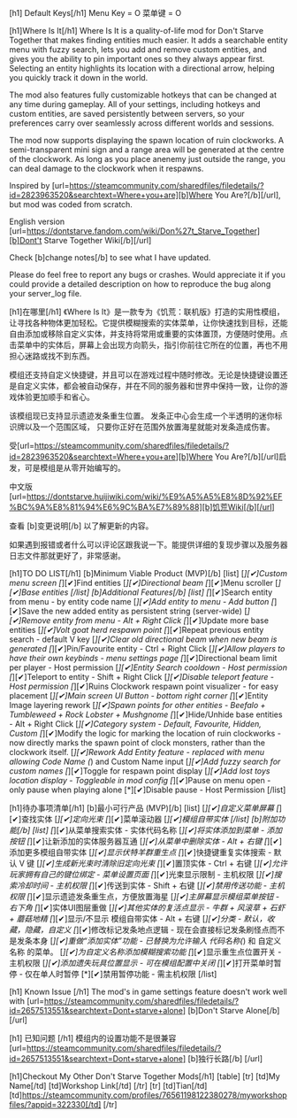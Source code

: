 [h1] Default Keys[/h1]
Menu Key = O
菜单键 = O

[h1]Where Is It[/h1]
Where Is It is a quality-of-life mod for Don't Starve Together that makes finding entities much easier. It adds a searchable entity menu with fuzzy search, lets you add and remove custom entities, and gives you the ability to pin important ones so they always appear first. Selecting an entity highlights its location with a directional arrow, helping you quickly track it down in the world.

The mod also features fully customizable hotkeys that can be changed at any time during gameplay. All of your settings, including hotkeys and custom entities, are saved persistently between servers, so your preferences carry over seamlessly across different worlds and sessions.

The mod now supports displaying the spawn location of ruin clockworks. A semi-transparent mini sign and a range area will be generated at the centre of the clockwork. As long as you place anenemy just outside the range, you can deal damage to the clockwork when it respawns.

Inspired by [url=https://steamcommunity.com/sharedfiles/filedetails/?id=2823963520&searchtext=Where+you+are][b]Where You Are?[/b][/url], but mod was coded from scratch.

English version [url=https://dontstarve.fandom.com/wiki/Don%27t_Starve_Together][b]Dont't Starve Together Wiki[/b][/url]

Check [b]change notes[/b] to see what I have updated.

Please do feel free to report any bugs or crashes. Would appreciate it if you could provide a detailed description on how to reproduce the bug along your server_log file.

[h1]在哪里[/h1]
《Where Is It》是一款专为《饥荒：联机版》打造的实用性模组，让寻找各种物体更加轻松。它提供模糊搜索的实体菜单，让你快速找到目标，还能自由添加或移除自定义实体，并支持将常用或重要的实体置顶，方便随时使用。点击菜单中的实体后，屏幕上会出现方向箭头，指引你前往它所在的位置，再也不用担心迷路或找不到东西。

模组还支持自定义快捷键，并且可以在游戏过程中随时修改。无论是快捷键设置还是自定义实体，都会被自动保存，并在不同的服务器和世界中保持一致，让你的游戏体验更加顺手和省心。

该模组现已支持显示遗迹发条重生位置。 发条正中心会生成一个半透明的迷你标识牌以及一个范围区域， 只要你正好在范围外放置海星就能对发条造成伤害。

受[url=https://steamcommunity.com/sharedfiles/filedetails/?id=2823963520&searchtext=Where+you+are][b]Where You Are?[/b][/url]启发，可是模组是从零开始编写的。

中文版 [url=https://dontstarve.huijiwiki.com/wiki/%E9%A5%A5%E8%8D%92%EF%BC%9A%E8%81%94%E6%9C%BA%E7%89%88][b]饥荒Wiki[/b][/url]

查看 [b]变更说明[/b] 以了解更新的内容。

如果遇到报错或者什么可以评论区跟我说一下。能提供详细的复现步骤以及服务器日志文件那就更好了，非常感谢。

[h1]TO DO LIST[/h1]
[b]Minimum Viable Product (MVP)[/b]
    [list]
        [*][✔]Custom menu screen
        [*][✔]Find entities
        [*][✔]Directional beam
        [*][✔]Menu scroller
        [*][✔]Base entities
    [/list]
[b]Additional Features[/b]
    [list]
        [*][✔]Search entity from menu - by entity code name
        [*][✔]Add entity to menu - Add button
        [*][✔]Save the new added entity as persistent string (server-wide)
        [*][✔]Remove entity from menu - Alt + Right Click
        [*][✔]Update more base entities
        [*][✔]Volt goat herd respawn point
        [*][✔]Repeat previous entity search - default V key
        [*][✔]Clear old directional beam when new beam is generated
        [*][✔]Pin/Favourite entity - Ctrl + Right Click
        [*][✔]Allow players to have their own keybinds - menu settings page
        [*][✔]Directional beam limit per player - Host permission
        [*][✔]Entity Search cooldown - Host permission
        [*][✔]Teleport to entity - Shift + Right Click
        [*][✔]Disable teleport feature - Host permission
        [*][✔]Ruins Clockwork respawn point visualizer - for easy placement
        [*][✔]Main screen UI Button - bottom right corner
        [*][✔]Entity Image layering rework
        [*][✔]Spawn points for other entities - Beefalo + Tumbleweed + Rock Lobster + Mushgnome
        [*][✔]Hide/Unhide base entities - Alt + Right Click
        [*][✔]Category system - Default, Favourite, Hidden, Custom
        [*][✔]Modify the logic for marking the location of ruin clockworks - now directly marks the spawn point of clock monsters, rather than the clockwork itself.
        [*][✔]Rework Add Entity feature - replaced with menu allowing Code Name (*) and Custom Name input
        [*][✔]Add fuzzy search for custom names
        [*][✔]Toggle for respawn point display
        [*][✔]Add lost toys location display - Toggleable in mod config
        [*][✔]Pause on menu open - only pause when playing alone
        [*][✔]Disable pause - Host Permission
    [/list]

[h1]待办事项清单[/h1]
[b]最小可行产品 (MVP)[/b]
    [list]
        [*][✔]自定义菜单屏幕
        [*][✔]查找实体
        [*][✔]定向光束
        [*][✔]菜单滚动器
        [*][✔]模组自带实体
    [/list]
[b]附加功能[/b]
    [list]
        [*][✔]从菜单搜索实体 - 实体代码名称
        [*][✔]将实体添加到菜单 - 添加按钮
        [*][✔]让新添加的实体服务器互通
        [*][✔]从菜单中删除实体 - Alt + 右键
        [*][✔]添加更多模组自带实体
        [*][✔]显示伏特羊群重生点
        [*][✔]快捷键重复实体搜索 - 默认 V 键
        [*][✔]生成新光束时清除旧定向光束
        [*][✔]置顶实体 - Ctrl + 右键
        [*][✔]允许玩家拥有自己的键位绑定 - 菜单设置页面
        [*][✔]光束显示限制 - 主机权限
        [*][✔]搜索冷却时间 - 主机权限
        [*][✔]传送到实体 - Shift + 右键
        [*][✔]禁用传送功能 - 主机权限
        [*][✔]显示遗迹发条重生点，方便放置海星
        [*][✔]主屏幕显示模组菜单按钮 - 右下角
        [*][✔]实体UI图层重做
        [*][✔]其他实体的复活点显示 - 牛群 + 风滚草 + 石虾 + 蘑菇地精
        [*][✔]显示/不显示 模组自带实体 - Alt + 右键
        [*][✔]分类 - 默认，收藏，隐藏，自定义
        [*][✔]修改标记发条地点逻辑 - 现在会直接标记发条刷怪点而不是发条本身
        [*][✔]重做“添加实体”功能 - 已替换为允许输入 代码名称(*) 和 自定义名称 的菜单。
        [*][✔]为自定义名称添加模糊搜索功能
        [*][✔]显示重生点位置开关 - 主机权限
        [*][✔]添加遗失玩具位置显示 - 可在模组配置中关闭
        [*][✔]打开菜单时暂停 - 仅在单人时暂停
        [*][✔]禁用暂停功能 - 需主机权限
    [/list]

[h1] Known Issue [/h1]
The mod's in game settings feature doesn't work well with [url=https://steamcommunity.com/sharedfiles/filedetails/?id=2657513551&searchtext=Dont+starve+alone] [b]Don't Starve Alone[/b] [/url]

[h1] 已知问题 [/h1]
模组内的设置功能不是很兼容 [url=https://steamcommunity.com/sharedfiles/filedetails/?id=2657513551&searchtext=Dont+starve+alone] [b]独行长路[/b] [/url]

[h1]Checkout My Other Don't Starve Together Mods[/h1]
[table]
[tr]
    [td]My Name[/td]
    [td]Workshop Link[/td]
[/tr]
[tr]
    [td]Tian[/td]
    [td]https://steamcommunity.com/profiles/76561198122380278/myworkshopfiles/?appid=322330[/td]
[/tr]


<!-- this is used for workshop description formatting
https://codebeautify.org/bbcode-viewer
https://steamcommunity.com/comment/WorkshopItem/formattinghelp
https://steamcommunity.com/comment/Guide/formattinghelp 
https://steamcommunity.com/comment/Recommendation/formattinghelp

[✔]
[✘]
-->